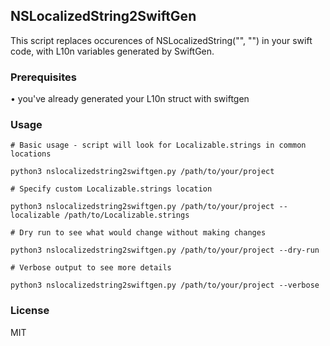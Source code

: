 ## NSLocalizedString2SwiftGen

This script replaces occurences of NSLocalizedString("", "") in your swift code, with L10n variables generated by SwiftGen.

### Prerequisites

• you've already generated your L10n struct with swiftgen

### Usage

```
# Basic usage - script will look for Localizable.strings in common locations

python3 nslocalizedstring2swiftgen.py /path/to/your/project

# Specify custom Localizable.strings location

python3 nslocalizedstring2swiftgen.py /path/to/your/project --localizable /path/to/Localizable.strings

# Dry run to see what would change without making changes

python3 nslocalizedstring2swiftgen.py /path/to/your/project --dry-run

# Verbose output to see more details

python3 nslocalizedstring2swiftgen.py /path/to/your/project --verbose
```

### License

MIT
